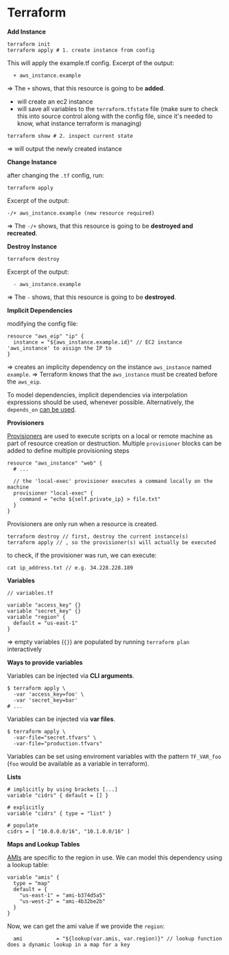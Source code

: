 # Terraform

**Add Instance**

```
terraform init
terraform apply # 1. create instance from config
```

This will apply the example.tf config.
Excerpt of the output:

```
  + aws_instance.example
```

=> The `+` shows, that this resource is going to be **added**.

- will create an ec2 instance
- will save all variables to the `terraform.tfstate` file (make sure to check this into source control along with the config file, since it's needed to know, what instance terraform is managing)

```
terraform show # 2. inspect current state
```

=> will output the newly created instance

**Change Instance**

after changing the `.tf` config, run:

```
terraform apply
```

Excerpt of the output:

```
-/+ aws_instance.example (new resource required)
```

=> The `-/+` shows, that this resource is going to be **destroyed and recreated**.

**Destroy Instance**

```
terraform destroy
```

Excerpt of the output:

```
  - aws_instance.example
```

=> The `-` shows, that this resource is going to be **destroyed**.

**Implicit Dependencies**

modifying the config file:

```
resource "aws_eip" "ip" {
  instance = "${aws_instance.example.id}" // EC2 instance 'aws_instance' to assign the IP to
}
```

=> creates an implicity dependency on the instance `aws_instance` named `example`.
=> Terraform knows that the `aws_instance` must be created before the `aws_eip`.

To model dependencies, implicit dependencies via interpolation expressions should be used, whenever possible. Alternatively, the `depends_on` [can be used][0].

**Provisioners**

[Provisioners][1] are used to execute scripts on a local or remote machine as part of resource creation or destruction. 
Multiple `provisioner` blocks can be added to define multiple provisioning steps
```
resource "aws_instance" "web" {
  # ...

  // the 'local-exec' provisioner executes a command locally on the machine
  provisioner "local-exec" {
    command = "echo ${self.private_ip} > file.txt"
  }
}
```

Provisioners are only run when a resource is created.

```
terraform destroy // first, destroy the current instance(s)
terraform apply // , so the provisioner(s) will actually be executed
```

to check, if the provisioner was run, we can execute:

```
cat ip_address.txt // e.g. 34.228.228.189
```

**Variables**

```
// variables.tf

variable "access_key" {}
variable "secret_key" {}
variable "region" {
  default = "us-east-1"
}
```

=> empty variables (`{}`) are populated by running `terraform plan` interactively

**Ways to provide variables**

Variables can be injected via **CLI arguments**.

```
$ terraform apply \
  -var 'access_key=foo' \
  -var 'secret_key=bar'
# ...
```

Variables can be injected via **var files**.

```
$ terraform apply \
  -var-file="secret.tfvars" \
  -var-file="production.tfvars"
```

Variables can be set using enviroment variables with the pattern `TF_VAR_foo` (`foo` would be available as a variable in terraform).

**Lists**

```
# implicitly by using brackets [...]
variable "cidrs" { default = [] }

# explicitly
variable "cidrs" { type = "list" }

# populate
cidrs = [ "10.0.0.0/16", "10.1.0.0/16" ]
```

**Maps and Lookup Tables**

[AMIs][2] are specific to the region in use. We can model this dependency using a lookup table:

```
variable "amis" {
  type = "map"
  default = {
    "us-east-1" = "ami-b374d5a5"
    "us-west-2" = "ami-4b32be2b"
  }
}
```

Now, we can get the ami value if we provide the `region`:

```
  ami           = "${lookup(var.amis, var.region)}" // lookup function does a dynamic lookup in a map for a key
```



[0]: https://www.terraform.io/intro/getting-started/dependencies.html
[1]: https://www.terraform.io/docs/provisioners/index.html
[2]: https://docs.aws.amazon.com/AWSEC2/latest/UserGuide/AMIs.html
